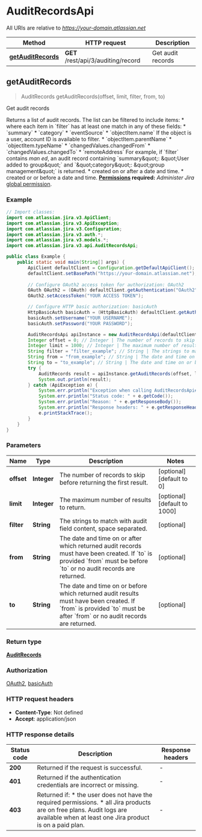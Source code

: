 # AuditRecordsApi

All URIs are relative to *https://your-domain.atlassian.net*

| Method | HTTP request | Description |
|------------- | ------------- | -------------|
| [**getAuditRecords**](AuditRecordsApi.md#getAuditRecords) | **GET** /rest/api/3/auditing/record | Get audit records |



## getAuditRecords

> AuditRecords getAuditRecords(offset, limit, filter, from, to)

Get audit records

Returns a list of audit records. The list can be filtered to include items:   *  where each item in &#x60;filter&#x60; has at least one match in any of these fields:           *  &#x60;summary&#x60;      *  &#x60;category&#x60;      *  &#x60;eventSource&#x60;      *  &#x60;objectItem.name&#x60; If the object is a user, account ID is available to filter.      *  &#x60;objectItem.parentName&#x60;      *  &#x60;objectItem.typeName&#x60;      *  &#x60;changedValues.changedFrom&#x60;      *  &#x60;changedValues.changedTo&#x60;      *  &#x60;remoteAddress&#x60;          For example, if &#x60;filter&#x60; contains *man ed*, an audit record containing &#x60;summary\&quot;: \&quot;User added to group\&quot;&#x60; and &#x60;\&quot;category\&quot;: \&quot;group management\&quot;&#x60; is returned.  *  created on or after a date and time.  *  created or or before a date and time.  **[Permissions](#permissions) required:** *Administer Jira* [global permission](https://confluence.atlassian.com/x/x4dKLg).

### Example

```java
// Import classes:
import com.atlassian.jira.v3.ApiClient;
import com.atlassian.jira.v3.ApiException;
import com.atlassian.jira.v3.Configuration;
import com.atlassian.jira.v3.auth.*;
import com.atlassian.jira.v3.models.*;
import com.atlassian.jira.v3.api.AuditRecordsApi;

public class Example {
    public static void main(String[] args) {
        ApiClient defaultClient = Configuration.getDefaultApiClient();
        defaultClient.setBasePath("https://your-domain.atlassian.net");
        
        // Configure OAuth2 access token for authorization: OAuth2
        OAuth OAuth2 = (OAuth) defaultClient.getAuthentication("OAuth2");
        OAuth2.setAccessToken("YOUR ACCESS TOKEN");

        // Configure HTTP basic authorization: basicAuth
        HttpBasicAuth basicAuth = (HttpBasicAuth) defaultClient.getAuthentication("basicAuth");
        basicAuth.setUsername("YOUR USERNAME");
        basicAuth.setPassword("YOUR PASSWORD");

        AuditRecordsApi apiInstance = new AuditRecordsApi(defaultClient);
        Integer offset = 0; // Integer | The number of records to skip before returning the first result.
        Integer limit = 1000; // Integer | The maximum number of results to return.
        String filter = "filter_example"; // String | The strings to match with audit field content, space separated.
        String from = "from_example"; // String | The date and time on or after which returned audit records must have been created. If `to` is provided `from` must be before `to` or no audit records are returned.
        String to = "to_example"; // String | The date and time on or before which returned audit results must have been created. If `from` is provided `to` must be after `from` or no audit records are returned.
        try {
            AuditRecords result = apiInstance.getAuditRecords(offset, limit, filter, from, to);
            System.out.println(result);
        } catch (ApiException e) {
            System.err.println("Exception when calling AuditRecordsApi#getAuditRecords");
            System.err.println("Status code: " + e.getCode());
            System.err.println("Reason: " + e.getResponseBody());
            System.err.println("Response headers: " + e.getResponseHeaders());
            e.printStackTrace();
        }
    }
}
```

### Parameters


| Name | Type | Description  | Notes |
|------------- | ------------- | ------------- | -------------|
| **offset** | **Integer**| The number of records to skip before returning the first result. | [optional] [default to 0] |
| **limit** | **Integer**| The maximum number of results to return. | [optional] [default to 1000] |
| **filter** | **String**| The strings to match with audit field content, space separated. | [optional] |
| **from** | **String**| The date and time on or after which returned audit records must have been created. If &#x60;to&#x60; is provided &#x60;from&#x60; must be before &#x60;to&#x60; or no audit records are returned. | [optional] |
| **to** | **String**| The date and time on or before which returned audit results must have been created. If &#x60;from&#x60; is provided &#x60;to&#x60; must be after &#x60;from&#x60; or no audit records are returned. | [optional] |

### Return type

[**AuditRecords**](AuditRecords.md)

### Authorization

[OAuth2](../README.md#OAuth2), [basicAuth](../README.md#basicAuth)

### HTTP request headers

- **Content-Type**: Not defined
- **Accept**: application/json


### HTTP response details
| Status code | Description | Response headers |
|-------------|-------------|------------------|
| **200** | Returned if the request is successful. |  -  |
| **401** | Returned if the authentication credentials are incorrect or missing. |  -  |
| **403** | Returned if:   *  the user does not have the required permissions.  *  all Jira products are on free plans. Audit logs are available when at least one Jira product is on a paid plan. |  -  |

